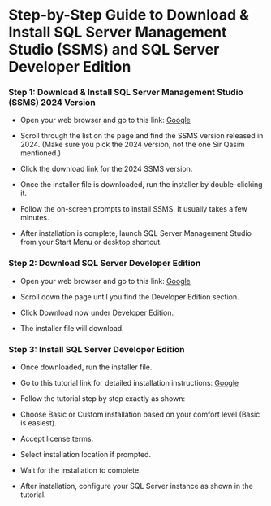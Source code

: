 # Step-by-Step Guide to Download & Install SQL Server Management Studio (SSMS) and SQL Server Developer Edition

### Step 1: Download & Install SQL Server Management Studio (SSMS) 2024 Version

- Open your web browser and go to this link:
<a href="https://www.sqlserverversions.com/2018/01/sql-server-management-studio-ssms.html" target="_blank" title="Go to Google">Google</a>

- Scroll through the list on the page and find the SSMS version released in 2024. (Make sure you pick the 2024 version, not the one Sir Qasim mentioned.)

- Click the download link for the 2024 SSMS version.

- Once the installer file is downloaded, run the installer by double-clicking it.

- Follow the on-screen prompts to install SSMS. It usually takes a few minutes.

- After installation is complete, launch SQL Server Management Studio from your Start Menu or desktop shortcut.

### Step 2: Download SQL Server Developer Edition

- Open your web browser and go to this link:
<a href="https://www.microsoft.com/en-us/sql-server/sql-server-downloads" target="_blank" title="Go to Google">Google</a>

- Scroll down the page until you find the Developer Edition section.

- Click Download now under Developer Edition.

- The installer file will download.

### Step 3: Install SQL Server Developer Edition

- Once downloaded, run the installer file.

- Go to this tutorial link for detailed installation instructions:
<a href="https://www.sqlservertutorial.net/getting-started/install-sql-server/" target="_blank" title="Go to Google">Google</a>

- Follow the tutorial step by step exactly as shown:

- Choose Basic or Custom installation based on your comfort level (Basic is easiest).

- Accept license terms.

- Select installation location if prompted.

- Wait for the installation to complete.

- After installation, configure your SQL Server instance as shown in the tutorial.